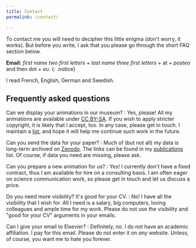 ```yaml
---
title: Contact
permalink: /contact/

---
```



To contact me you will need to decipher this little enigma (don't worry, it
works). But before you write, I ask that you please go through the short FAQ
section below.

**Email:**
   *first name two first letters* +
   *last name three first letters* + at +
   *posteo* and then dot + *eu*.
{: .notice}

I read French, English, German and Swedish.


## Frequently asked questions

Can we display your animations in our museum?
: Yes, please! All my animations are available under
  [CC BY-SA](https://creativecommons.org/licenses/by-sa/4.0/). If you wish to
  apply stricter copyright, it is likely that I accept, too. In any case,
  please get in touch. I maintain a [list](/outreach/), and hope it
  will help me continue such work in the future.

Can you send the data for your paper?
: Much of (but not all) my data is long-term archived on
  [Zenodo](https://zenodo.org). The links can be found in my
  [publications](/publications/) list.
  Of course, if data you need are missing, please ask.

Can you prepare a new animation for us?
: Yes! I currently don't have a fixed contract, thus I am available for hire on
  a consulting basis. I am often eager on science communication work, so please
  get in touch and let us discuss a price.

Do you need more visibility? It's good for your CV.
: No! I have all the visibility that I wish for. All I need is a salary, big
  computers, loving colleagues and ample time for my work. Please do not use
  the visibility and "good for your CV" arguments in your emails.

Can I give your email to Elsevier?
: Definitely, no. I do not have an academic affiliation. I pay for this email.
  Please do not enter it on *any* website. Unless, of course, you want me to
  hate you forever.

